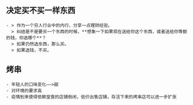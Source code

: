 ## 决定买不买一样东西
	- > 作为一个穷人行业中的内行，分享一点理财经验。
	  > 纠结是不是要买一个东西的时候，**想象一下如果现在送给你这个东西，或者送给你等额的钱，你选哪个**？
	  > 如果仍然选东西，那么买。
	  > 如果选钱，不买。
## 烤串
	- 年轻人的口味变化——>甜
	- 对环境的要求高
	- 疫情到来使得依赖堂食的店铺倒闭，低价出售店铺，存活下来的烤串店可以进一步扩张